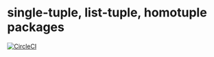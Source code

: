 # single-tuple, list-tuple, homotuple packages

[![CircleCI](https://circleci.com/gh/kakkun61/tuple/tree/master.svg?style=svg)](https://circleci.com/gh/kakkun61/tuple/tree/master)
